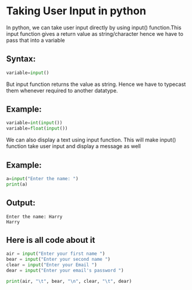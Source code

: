 # Taking User Input in python
In python, we can take user input directly by using input() function.This input function gives a return value as string/character hence we have to pass that into a variable
## Syntax:
```python
variable=input()
```
But input function returns the value as string. Hence we have to typecast them whenever required to another datatype.
## Example:
```python
variable=int(input())
variable=float(input())
```

We can also display a text using input function. This will make input() function take user input and display a message as well
## Example:
```python
a=input("Enter the name: ")
print(a)
```
## Output:
```
Enter the name: Harry
Harry
```

## Here is all code about it

``` python
air = input("Enter your first name ")
bear = input("Enter your second name ")
clear = input("Enter your Email ")
dear = input("Enter your email's password ")

print(air, "\t", bear, "\n", clear, "\t", dear)
```
